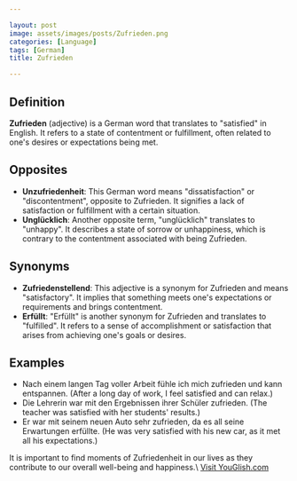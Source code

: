 ```yaml
---

layout: post
image: assets/images/posts/Zufrieden.png
categories: [Language]
tags: [German]
title: Zufrieden

---
```


## Definition

**Zufrieden** (adjective) is a German word that translates to "satisfied" in English. It refers to a state of contentment or fulfillment, often related to one's desires or expectations being met.

## Opposites

- **Unzufriedenheit**: This German word means "dissatisfaction" or "discontentment", opposite to Zufrieden. It signifies a lack of satisfaction or fulfillment with a certain situation.
- **Unglücklich**: Another opposite term, "unglücklich" translates to "unhappy". It describes a state of sorrow or unhappiness, which is contrary to the contentment associated with being Zufrieden.

## Synonyms

- **Zufriedenstellend**: This adjective is a synonym for Zufrieden and means "satisfactory". It implies that something meets one's expectations or requirements and brings contentment.
- **Erfüllt**: "Erfüllt" is another synonym for Zufrieden and translates to "fulfilled". It refers to a sense of accomplishment or satisfaction that arises from achieving one's goals or desires.

## Examples

- Nach einem langen Tag voller Arbeit fühle ich mich zufrieden und kann entspannen. (After a long day of work, I feel satisfied and can relax.)
- Die Lehrerin war mit den Ergebnissen ihrer Schüler zufrieden. (The teacher was satisfied with her students' results.)
- Er war mit seinem neuen Auto sehr zufrieden, da es all seine Erwartungen erfüllte. (He was very satisfied with his new car, as it met all his expectations.)

It is important to find moments of Zufriedenheit in our lives as they contribute to our overall well-being and happiness.\ <a id="yg-widget-0" class="youglish-widget" data-query="Zufrieden" data-lang="german" data-components="8412" data-auto-start="0" data-bkg-color="theme_light" data-title="How%20to%20pronounce%20Zufrieden%20in%20German"  rel="nofollow" href="https://youglish.com">Visit YouGlish.com</a><script async src="https://youglish.com/public/emb/widget.js" charset="utf-8"></script>